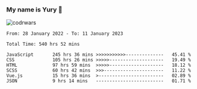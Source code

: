 ### My name is Yury 👋 
![codrwars](https://www.codewars.com/users/litury/badges/micro) 


<!--START_SECTION:waka-->

```text
From: 28 January 2022 - To: 11 January 2023

Total Time: 540 hrs 52 mins

JavaScript       245 hrs 36 mins >>>>>>>>>>>--------------   45.41 %
CSS              105 hrs 26 mins >>>>>--------------------   19.49 %
HTML             97 hrs 59 mins  >>>>>--------------------   18.12 %
SCSS             60 hrs 42 mins  >>>----------------------   11.22 %
Vue.js           15 hrs 36 mins  >------------------------   02.89 %
JSON             9 hrs 14 mins   -------------------------   01.71 %
```

<!--END_SECTION:waka-->

